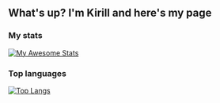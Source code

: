 ## What's up? I'm Kirill and here's my page
### My stats
[![My Awesome Stats](https://awesome-github-stats.azurewebsites.net/user-stats/kir3all?cardType=github&theme=react&Background=162343)](https://git.io/awesome-stats-card)
### Top languages
[![Top Langs](https://github-readme-stats.vercel.app/api/top-langs/?username=kir3all&layout=compact&theme=react&Background=1623433)](https://github.com/anuraghazra/github-readme-stats)
